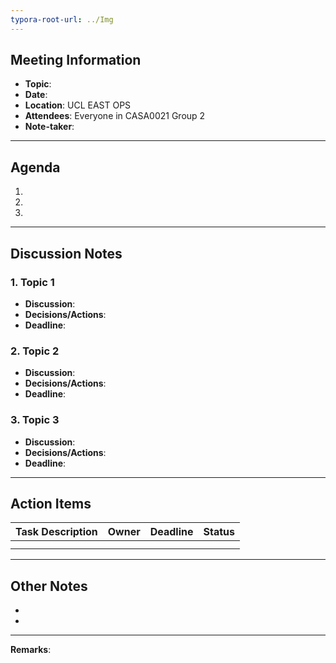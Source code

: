 ```yaml
---
typora-root-url: ../Img
---
```


## Meeting Information
- **Topic**:  
- **Date**:  
- **Location**:  UCL EAST OPS
- **Attendees**:  Everyone in CASA0021 Group 2
- **Note-taker**:  

---

## Agenda
1.  
2.  
3.  

---

## Discussion Notes

### 1. Topic 1
- **Discussion**:  
- **Decisions/Actions**:  
- **Deadline**:  

### 2. Topic 2
- **Discussion**:  
- **Decisions/Actions**:  
- **Deadline**:  

### 3. Topic 3
- **Discussion**:  
- **Decisions/Actions**:  
- **Deadline**:  

---

## Action Items
| Task Description | Owner | Deadline | Status |
| ---------------- | ----- | -------- | ------ |
|                  |       |          |        |
|                  |       |          |        |

---

## Other Notes
-  
-  

---

**Remarks**:  